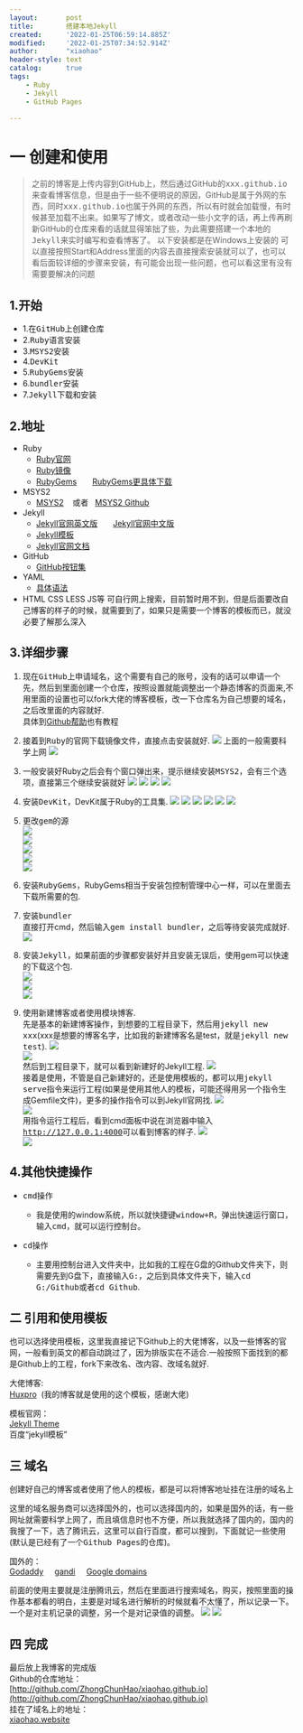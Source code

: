 ```yaml
---
layout:       post
title:        搭建本地Jekyll
created:      '2022-01-25T06:59:14.885Z'
modified:     '2022-01-25T07:34:52.914Z'
author:       "xiaohao"
header-style: text
catalog:      true
tags:
    - Ruby
    - Jekyll
    - GitHub Pages

---
```



# 一 创建和使用

> 之前的博客是上传内容到GitHub上，然后通过GitHub的<kbd>xxx.github.io</kbd>来查看博客信息，但是由于一些不便明说的原因，GitHub是属于外网的东西，同时<kbd>xxx.github.io</kbd>也属于外网的东西，所以有时就会加载慢，有时候甚至加载不出来。如果写了博文，或者改动一些小文字的话，再上传再刷新GitHub的仓库来看的话就显得笨拙了些，为此需要搭建一个本地的<kbd>Jekyll</kbd>来实时编写和查看博客了。
以下安装都是在Windows上安装的
可以直接按照Start和Address里面的内容去直接搜索安装就可以了，也可以看后面较详细的步骤来安装，有可能会出现一些问题，也可以看这里有没有需要要解决的问题

## 1.开始
- 1.在<kbd>GitHub</kbd>上创建仓库
- 2.<kbd>Ruby</kbd>语言安装
- 3.<kbd>MSYS2</kbd>安装
- 4.<kbd>DevKit</kbd>
- 5.<kbd>RubyGems</kbd>安装
- 6.<kbd>bundler</kbd>安装
- 7.<kbd>Jekyll</kbd>下载和安装

## 2.地址
- Ruby
  - [Ruby官网](https://rubyinstaller.org/downloads)
  - [Ruby镜像](https://gems.ruby-china.com/)
  - [RubyGems](https:rubygems.org/) &#160;&#160;&#160;&#160;&#160; [RubyGems更具体下载](https://rubygems.org/pages/download)
- MSYS2
  - [MSYS2](https://www.msys2.org/) &#160;&#160;&#160;或者&#160;&#160;&#160;[MSYS2 Github](https://msys2.github.io)
- Jekyll
  - [Jekyll官网英文版](https://jekyllrb.com/) &#160;&#160;&#160;&#160;&#160; [Jekyll官网中文版](https://jekyll.comptechs.cn/)
  - [Jekyll模板](https://jekyllthemes.dev/)
  - [Jekyll官网文档](https://jekyllrb.com/docs/usage/)
- GitHub
  - [GitHub按钮集](https://ghbtns.com/)
- YAML
  - [具体语法](https://yaml.org/)
- HTML CSS LESS JS等
可自行网上搜索，目前暂时用不到，但是后面要改自己博客的样子的时候，就需要到了，如果只是需要一个博客的模板而已，就没必要了解那么深入

## 3.详细步骤
1. 现在<kbd>GitHub</kbd>上申请域名，这个需要有自己的账号，没有的话可以申请一个先，然后到里面创建一个仓库，按照设置就能调整出一个静态博客的页面来,不用里面的设置也可以fork大佬的博客模板，改一下仓库名为自己想要的域名，之后改里面的内容就好.  
具体到[Github帮助](https://help.github.com)也有教程

2. 接着到<kbd>Ruby</kbd>的官网下载镜像文件，直接点击安装就好.
![](/img/in-post/post-blog/ruby-download.jpg)
上面的一般需要科学上网
![](/img/in-post/post-blog/ruby-devkit-setup.jpg)

3. 一般安装好Ruby之后会有个窗口弹出来，提示继续安装<kbd>MSYS2</kbd>，会有三个选项，直接第三个继续安装就好
![](/img/in-post/post-blog/msys2-install-1.jpg)
![](/img/in-post/post-blog/msys2-install-2.jpg)
![](/img/in-post/post-blog/msys2-install-3.jpg)
![](/img/in-post/post-blog/msys2-install-4.jpg)

4. 安装<kbd>DevKit</kbd>，DevKit属于Ruby的工具集.
![](/img/in-post/post-blog/devkit-install-1.jpg)
![](/img/in-post/post-blog/devkit-install-2.jpg)
![](/img/in-post/post-blog/devkit-install-3.jpg)
![](/img/in-post/post-blog/devkit-install-4.jpg)
![](/img/in-post/post-blog/devkit-install-5.jpg)
![](/img/in-post/post-blog/devkit-install-6.jpg)

5. 更改<kbd>gem</kbd>的源  
![](/img/in-post/post-blog/gem-source-1.jpg)  
![](/img/in-post/post-blog/gem-source-2.jpg)  
![](/img/in-post/post-blog/gem-source-3.jpg)  
![](/img/in-post/post-blog/gem-source-4.jpg)  
![](/img/in-post/post-blog/gem-source-5.jpg)

6. 安装<kbd>RubyGems</kbd>，RubyGems相当于安装包控制管理中心一样，可以在里面去下载所需要的包.

7. 安装<kbd>bundler</kbd>  
直接打开cmd，然后输入<kbd>gem install bundler</kbd>，之后等待安装完成就好.
![](/img/in-post/post-blog/bundler-install-1.jpg)  

8. 安装<kbd>Jekyll</kbd>，如果前面的步骤都安装好并且安装无误后，使用gem可以快速的下载这个包.  
![](/img/in-post/post-blog/jekyll-install-1.jpg)  
![](/img/in-post/post-blog/jekyll-install-2.jpg)  
![](/img/in-post/post-blog/jekyll-install-3.jpg)  

9. 使用新建博客或者使用模块博客.  
先是基本的新建博客操作，到想要的工程目录下，然后用<kbd>jekyll new xxx</kbd>(xxx是想要的博客名字，比如我的新建博客名是test，就是<kbd>jekyll new test</kbd>).
![](/img/in-post/post-blog/jekyll-use-1.jpg)  
![](/img/in-post/post-blog/jekyll-use-2.jpg)  
然后到工程目录下，就可以看到新建好的Jekyll工程.
![](/img/in-post/post-blog/jekyll-use-3.jpg)  
接着是使用，不管是自己新建好的，还是使用模板的，都可以用<kbd>jekyll serve</kbd>指令来运行工程(如果是使用其他人的模板，可能还得用另一个指令生成Gemfile文件)，更多的操作指令可以到Jekyll官网找.
![](/img/in-post/post-blog/jekyll-use-4.jpg)  
![](/img/in-post/post-blog/jekyll-use-5.jpg)  
用指令运行工程后，看到cmd面板中说在浏览器中输入<kbd>http://127.0.0.1:4000</kbd>可以看到博客的样子.
![](/img/in-post/post-blog/jekyll-use-6.jpg)  
![](/img/in-post/post-blog/jekyll-use-7.jpg)  

## 4.其他快捷操作
- <kbd>cmd</kbd>操作
  - 我是使用的window系统，所以就快捷键<kbd>window+R</kbd>，弹出快速运行窗口，输入<kbd>cmd</kbd>，就可以运行控制台。

- <kbd>cd</kbd>操作
  - 主要用控制台进入文件夹中，比如我的工程在G盘的Github文件夹下，则需要先到G盘下，直接输入<kbd>G:</kbd>，之后到具体文件夹下，输入<kbd>cd G:/Github</kbd>或者<kbd>cd Github</kbd>.

## 二 引用和使用模板
也可以选择使用模板，这里我直接记下Github上的大佬博客，以及一些博客的官网，一般看到英文的都自动跳过了，因为排版实在不适合.一般按照下面找到的都是Github上的工程，fork下来改名、改内容、改域名就好.

大佬博客:  
[Huxpro](https://github.com/Huxpro/huxpro.github.io)&#160;&#160;(我的博客就是使用的这个模板，感谢大佬)

模板官网：  
[Jekyll Theme](http://jekyllthemes.org/)  
百度“jekyll模板”

## 三 域名
创建好自己的博客或者使用了他人的模板，都是可以将博客地址挂在注册的域名上

这里的域名服务商可以选择国外的，也可以选择国内的，如果是国外的话，有一些网址就需要科学上网了，而且填信息时也不方便，所以我就选择了国内的，国内的我搜了一下，选了腾讯云，这里可以自行百度，都可以搜到，下面就记一些使用(默认是已经有了一个<kbd>Github Pages</kbd>的仓库)。

国外的：  
[Godaddy](https://sg.godaddy.com/)&#160;&#160;&#160;&#160;
[gandi](https://www.gandi.net/)&#160;&#160;&#160;&#160;
[Google domains](https://domains.google.com/)&#160;&#160;&#160;&#160;

前面的使用主要就是注册腾讯云，然后在里面进行搜索域名，购买，按照里面的操作基本都看的明白，主要是对域名进行解析的时候就看不太懂了，所以记录一下。  
一个是对主机记录的调整，另一个是对记录值的调整。
![](/img/in-post/post-blog/domain-3.jpg)
![](/img/in-post/post-blog/domain-4.jpg)

## 四 完成  
最后放上我博客的完成版  
Github的仓库地址：  
[http://github.com/ZhongChunHao/xiaohao.github.io](http://github.com/ZhongChunHao/xiaohao.github.io)  
挂在了域名上的地址：  
[xiaohao.website](xiaohao.website)
